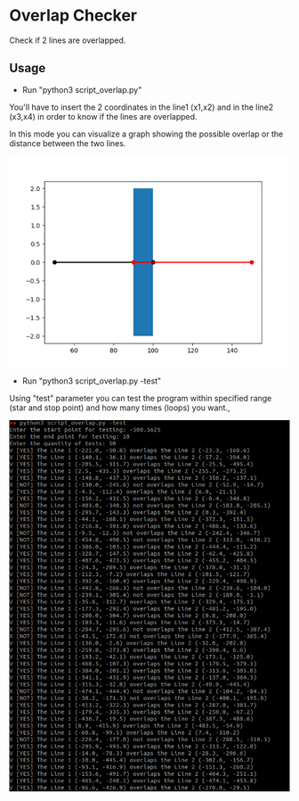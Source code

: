 # Overlap Checker

Check if 2 lines are overlapped.

## Usage

- Run "python3 script_overlap.py"

You'll have to insert the 2 coordinates in the line1 (x1,x2) and in the line2 (x3,x4) in order to know if the lines are overlapped.

In this mode you can visualize a graph showing the possible overlap or the distance between the two lines.

![](../images/graph_overlap.png)


- Run "python3 script_overlap.py -test"

Using "test" parameter you can test the program within specified range (star and stop point) and how many times (loops) you want.,

![](../images/test_overlap.png)